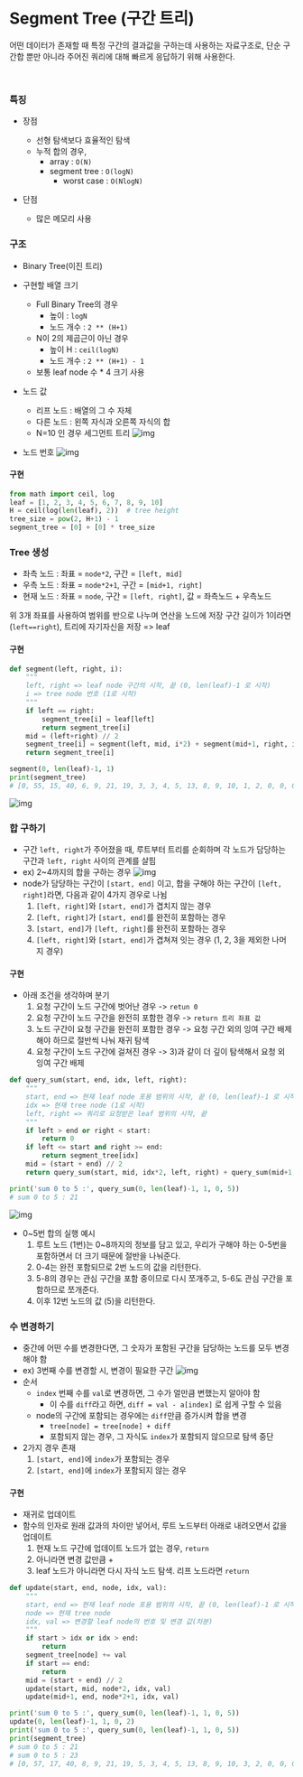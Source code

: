 # Segment Tree (구간 트리)

어떤 데이터가 존재할 때 특정 구간의 결과값을 구하는데 사용하는 자료구조로, 
단순 구간합 뿐만 아니라 주어진 쿼리에 대해 빠르게 응답하기 위해 사용한다.

<br>


### 특징

* 장점
  - 선형 탐색보다 효율적인 탐색
  - 누적 합의 경우, 
    - array : `O(N)`
    - segment tree : `O(logN)`
      - worst case : `O(NlogN)`

* 단점
  - 많은 메모리 사용


### 구조

- Binary Tree(이진 트리)

- 구현할 배열 크기
  - Full Binary Tree의 경우
    - 높이 : `logN`
    - 노드 개수 : `2 ** (H+1)`
  - N이 2의 제곱근이 아닌 경우
    - 높이 H : `ceil(logN)`
    - 노드 개수 : `2 ** (H+1) - 1`
  - 보통 leaf node 수 * 4 크기 사용


* 노드 값
  * 리프 노드 : 배열의 그 수 자체
  * 다른 노드 : 왼쪽 자식과 오른쪽 자식의 합
  * N=10 인 경우 세그먼트 트리
    ![img](tree.assets/img-segmenttree.png)

* 노드 번호
  ![img](tree.assets/img-segmenttreenum.png)

#### 구현

```python
from math import ceil, log
leaf = [1, 2, 3, 4, 5, 6, 7, 8, 9, 10]
H = ceil(log(len(leaf), 2))  # tree height
tree_size = pow(2, H+1) - 1
segment_tree = [0] + [0] * tree_size
```

### Tree 생성

- 좌측 노드 : 좌표 = `node*2`,    구간 = `[left, mid]`
- 우측 노드 : 좌표 = `node*2+1`,  구간 = `[mid+1, right]`
- 현재 노드 : 좌표 = `node`,      구간 = `[left, right]`,     값 = 좌측노드 + 우측노드

위 3개 좌표를 사용하여 범위를 반으로 나누며 연산을 노드에 저장
구간 길이가 1이라면 (`left==right`), 트리에 자기자신을 저장 => leaf

#### 구현

```python
def segment(left, right, i):
    """
    left, right => leaf node 구간의 시작, 끝 (0, len(leaf)-1 로 시작)
    i => tree node 번호 (1로 시작)
    """
    if left == right:
        segment_tree[i] = leaf[left]
        return segment_tree[i]
    mid = (left+right) // 2
    segment_tree[i] = segment(left, mid, i*2) + segment(mid+1, right, i*2+1)
    return segment_tree[i]

segment(0, len(leaf)-1, 1)
print(segment_tree)
# [0, 55, 15, 40, 6, 9, 21, 19, 3, 3, 4, 5, 13, 8, 9, 10, 1, 2, 0, 0, 0, 0, 0, 0, 6, 7, 0, 0, 0, 0, 0, 0]

```
![img](https://blog.kakaocdn.net/dn/BRBwh/btsfdauZZNb/Cw4ISHOzEd6FNVRZPDbNZK/img.gif)


### 합 구하기

* 구간 `left, right`가 주어졌을 때, 루트부터 트리를 순회하며 각 노드가 담당하는 구간과 `left, right` 사이의 관계를 살핌
* ex) 2~4까지의 합을 구하는 경우
  ![img](tree.assets/img-segmenttreesum.png)
* node가 담당하는 구간이 `[start, end]` 이고, 합을 구해야 하는 구간이 `[left, right]`라면, 다음과 같이 4가지 경우로 나뉨
  1. `[left, right]`와 `[start, end]`가 겹치지 않는 경우
  2. `[left, right]`가 `[start, end]`를 완전히 포함하는 경우
  3. `[start, end]`가 `[left, right]`를 완전히 포함하는 경우
  4. `[left, right]`와 `[start, end]`가 겹쳐져 잇는 경우 (1, 2, 3을 제외한 나머지 경우)


#### 구현

- 아래 조건을 생각하며 분기
    1) 요청 구간이 노드 구간에 벗어난 경우 
        -> `retun 0`
    2) 요청 구간이 노드 구간을 완전히 포함한 경우 
        -> `return 트리 좌표 값`
    3) 노드 구간이 요청 구간을 완전히 포함한 경우 
        -> 요청 구간 외의 잉여 구간 배제해야 하므로 절반씩 나눠 재귀 탐색
    4) 요청 구간이 노드 구간에 걸쳐진 경우
        -> 3)과 같이 더 깊이 탐색해서 요청 외 잉여 구간 배제

```python
def query_sum(start, end, idx, left, right):
    """
    start, end => 현재 leaf node 포용 범위의 시작, 끝 (0, len(leaf)-1 로 시작)
    idx => 현재 tree node (1로 시작)
    left, right => 쿼리로 요청받은 leaf 범위의 시작, 끝
    """
    if left > end or right < start:
        return 0
    if left <= start and right >= end:
        return segment_tree[idx]
    mid = (start + end) // 2
    return query_sum(start, mid, idx*2, left, right) + query_sum(mid+1, end, idx*2+1, left, right)

print('sum 0 to 5 :', query_sum(0, len(leaf)-1, 1, 0, 5))
# sum 0 to 5 : 21
```
![img](tree.assets/img-segmentsumex.png)

- 0~5번 합의 실행 예시
  1. 루트 노드 (1번)는 0~8까지의 정보를 담고 있고, 우리가 구해야 하는 0-5번을 포함하면서 더 크기 때문에 절반을 나눠준다.
  2. 0-4는 완전 포함되므로 2번 노드의 값을 리턴한다.
  3. 5-8의 경우는 관심 구간을 포함 중이므로 다시 쪼개주고, 5-6도 관심 구간을 포함하므로 쪼개준다.
  4. 이후 12번 노드의 값 (5)을 리턴한다.



### 수 변경하기

* 중간에 어떤 수를 변경한다면, 그 숫자가 포함된 구간을 담당하는 노드를 모두 변경해야 함
* ex) 3번째 수를 변경할 시, 변경이 필요한 구간
  ![img](tree.assets/img-segmenttreechange.png)
* 순서
  * `index` 번째 수를 `val`로 변경하면, 그 수가 얼만큼 변했는지 알아야 함
    * 이 수를 `diff`라고 하면, `diff = val - a[index]` 로 쉽게 구할 수 있음
  * node의 구간에 포함되는 경우에는 `diff`만큼 증가시켜 합을 변경
    * `tree[node] = tree[node] + diff`
    * 포함되지 않는 경우, 그 자식도 `index`가 포함되지 않으므로 탐색 중단
* 2가지 경우 존재
  1. `[start, end]`에 `index`가 포함되는 경우
  2. `[start, end]`에 `index`가 포함되지 않는 경우

#### 구현

- 재귀로 업데이트
- 함수의 인자로 원래 값과의 차이만 넣어서, 루트 노드부터 아래로 내려오면서 값을 업데이트
    1. 현재 노드 구간에 업데이트 노드가 없는 경우, `return`
    2. 아니라면 변경 값만큼 +
    3. leaf 노드가 아니라면 다시 자식 노드 탐색. 리프 노드라면 `return`

```python 
def update(start, end, node, idx, val):
    """
    start, end => 현재 leaf node 포용 범위의 시작, 끝 (0, len(leaf)-1 로 시작)
    node => 현재 tree node
    idx, val => 변경할 leaf node의 번호 및 변경 값(차분)
    """
    if start > idx or idx > end:
        return 
    segment_tree[node] += val
    if start == end:
        return
    mid = (start + end) // 2
    update(start, mid, node*2, idx, val)
    update(mid+1, end, node*2+1, idx, val)

print('sum 0 to 5 :', query_sum(0, len(leaf)-1, 1, 0, 5))
update(0, len(leaf)-1, 1, 0, 2)
print('sum 0 to 5 :', query_sum(0, len(leaf)-1, 1, 0, 5))
print(segment_tree)
# sum 0 to 5 : 21
# sum 0 to 5 : 23
# [0, 57, 17, 40, 8, 9, 21, 19, 5, 3, 4, 5, 13, 8, 9, 10, 3, 2, 0, 0, 0, 0, 0, 0, 6, 7, 0, 0, 0, 0, 0, 0]
```